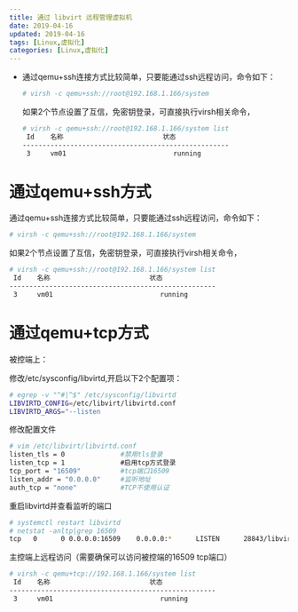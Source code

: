 ```yaml
---
title: 通过 libvirt 远程管理虚拟机
date: 2019-04-16
updated: 2019-04-16
tags: [Linux,虚拟化]
categories: [Linux,虚拟化]
---
```


* 通过qemu+ssh连接方式比较简单，只要能通过ssh远程访问，命令如下：

  ```bash
  # virsh -c qemu+ssh://root@192.168.1.166/system
  ```

  如果2个节点设置了互信，免密钥登录，可直接执行virsh相关命令，

  ```bash
  # virsh -c qemu+ssh://root@192.168.1.166/system list
   Id    名称                         状态
  ----------------------------------------------------
   3     vm01                           running
  ```

<!-- more -->

# 通过qemu+ssh方式

通过qemu+ssh连接方式比较简单，只要能通过ssh远程访问，命令如下：

```bash
# virsh -c qemu+ssh://root@192.168.1.166/system
```
如果2个节点设置了互信，免密钥登录，可直接执行virsh相关命令，

```bash
# virsh -c qemu+ssh://root@192.168.1.166/system list
 Id    名称                         状态
----------------------------------------------------
 3     vm01                           running
```
# 通过qemu+tcp方式
被控端上：

修改/etc/sysconfig/libvirtd,开启以下2个配置项：

```bash
# egrep -v "^#|^$" /etc/sysconfig/libvirtd
LIBVIRTD_CONFIG=/etc/libvirt/libvirtd.conf
LIBVIRTD_ARGS="--listen
```
修改配置文件
```bash
# vim /etc/libvirt/libvirtd.conf
listen_tls = 0              #禁用tls登录
listen_tcp = 1              #启用tcp方式登录
tcp_port = "16509"          #tcp端口16509
listen_addr = "0.0.0.0"     #监听地址
auth_tcp = "none"           #TCP不使用认证
```
重启libvirtd并查看监听的端口

```bash
# systemctl restart libvirtd
# netstat -anltp|grep 16509
tcp   0      0 0.0.0.0:16509    0.0.0.0:*      LISTEN      28843/libvirtd
```
主控端上远程访问（需要确保可以访问被控端的16509 tcp端口）

```bash
# virsh -c qemu+tcp://192.168.1.166/system list
 Id    名称                         状态
----------------------------------------------------
 3     vm01                           running
```